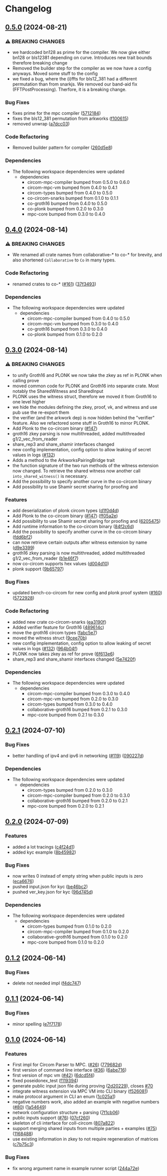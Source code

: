 # Changelog



## [0.5.0](https://github.com/TaceoLabs/collaborative-circom/compare/co-circom-v0.4.0...co-circom-v0.5.0) (2024-08-21)


### ⚠ BREAKING CHANGES

* we hardcoded bn128 as prime for the compiler. We now give either bn128 or bls12381 depending on curve. Introduces new trait bounds therefore breaking change
* Removed the builder step for the compiler as we now have a config anyways. Moved some stuff to the config
* we fixed a bug, where the (i)ffts for bls12_381 had a different permutation than from snarkjs. We removed our band-aid fix (FFTPostProcessing). Therfore, it is a breaking change.

### Bug Fixes

* fixes prime for the mpc compiler ([5712184](https://github.com/TaceoLabs/collaborative-circom/commit/5712184748488b7bab735b456be25e9cbbdb5ff7))
* fixes the bls12_381 permutation from arkworks ([f100615](https://github.com/TaceoLabs/collaborative-circom/commit/f100615790c51227d89e886ee6977367e4d5a1ce))
* removed unwrap ([a7dcc03](https://github.com/TaceoLabs/collaborative-circom/commit/a7dcc03b7901f1aaa92d42b93e634f553aa1ff2f))


### Code Refactoring

* Removed builder pattern for compiler ([260d5e8](https://github.com/TaceoLabs/collaborative-circom/commit/260d5e89d9ba5e3e4487b9f660bdac455f1fe450))


### Dependencies

* The following workspace dependencies were updated
  * dependencies
    * circom-mpc-compiler bumped from 0.5.0 to 0.6.0
    * circom-mpc-vm bumped from 0.4.0 to 0.4.1
    * circom-types bumped from 0.4.0 to 0.5.0
    * co-circom-snarks bumped from 0.1.0 to 0.1.1
    * co-groth16 bumped from 0.4.0 to 0.5.0
    * co-plonk bumped from 0.2.0 to 0.3.0
    * mpc-core bumped from 0.3.0 to 0.4.0

## [0.4.0](https://github.com/TaceoLabs/collaborative-circom/compare/co-circom-v0.3.0...co-circom-v0.4.0) (2024-08-14)


### ⚠ BREAKING CHANGES

* We renamed all crate names from collaborative-* to co-* for brevity, and also shortened `Collaborative` to `Co` in many types.

### Code Refactoring

* renamed crates to co-* ([#161](https://github.com/TaceoLabs/collaborative-circom/issues/161)) ([37f3493](https://github.com/TaceoLabs/collaborative-circom/commit/37f3493b25e41b43bbc8a89e281ae2dcb4b95484))


### Dependencies

* The following workspace dependencies were updated
  * dependencies
    * circom-mpc-compiler bumped from 0.4.0 to 0.5.0
    * circom-mpc-vm bumped from 0.3.0 to 0.4.0
    * co-groth16 bumped from 0.3.0 to 0.4.0
    * co-plonk bumped from 0.1.0 to 0.2.0

## [0.3.0](https://github.com/TaceoLabs/collaborative-circom/compare/collaborative-circom-v0.2.1...collaborative-circom-v0.3.0) (2024-08-14)


### ⚠ BREAKING CHANGES

* to unify Groth16 and PLONK we now take the zkey as ref in PLONK when calling prove
* moved common code for PLONK and Groth16 into separate crate. Most notably the SharedWitness and SharedInput
* PLONK uses the witness struct, therefore we moved it from Groth16 to one level higher
* we hide the modules defining the zkey, proof, vk, and witness and use pub use the re-export them
* the verifier (and the arkwork dep) is now hidden behind the "verifier" feature. Also we refactored some stuff in Groth16 to mirror PLONK.
* Add Plonk to the co-circom binary ([#147](https://github.com/TaceoLabs/collaborative-circom/issues/147))
* groth16 zkey parsing is now multithreaded, added multithreaded g1/2_vec_from_reader
* share_rep3 and share_shamir interfaces changed
* new config implementation, config option to allow leaking of secret values in logs ([#132](https://github.com/TaceoLabs/collaborative-circom/issues/132))
* Adds a method to the ArkworksPairingBridge trait
* the function signature of the two run methods of the witness extension now changed. To retrieve the shared witness now another call `into_shared_witness()` is necessary.
* Add the possibility to specify another curve in the co-circom binary
* Add possibility to use Shamir secret sharing for proofing and

### Features

* add deserialization of plonk circom types ([d1f0d4d](https://github.com/TaceoLabs/collaborative-circom/commit/d1f0d4dd5ac63e85523c139e573161bd2ff0061a))
* Add Plonk to the co-circom binary ([#147](https://github.com/TaceoLabs/collaborative-circom/issues/147)) ([ff05a2e](https://github.com/TaceoLabs/collaborative-circom/commit/ff05a2e45fb93f70c0ebb246e287e9302e4a7222))
* Add possibility to use Shamir secret sharing for proofing and ([6205475](https://github.com/TaceoLabs/collaborative-circom/commit/6205475b78d4654c61f5058befe5d5990da19432))
* Add runtime information to the co-circom binary ([84f2c6d](https://github.com/TaceoLabs/collaborative-circom/commit/84f2c6dbc1668b9b587729b22695c92700512428))
* Add the possibility to specify another curve in the co-circom binary ([fdd6bf2](https://github.com/TaceoLabs/collaborative-circom/commit/fdd6bf2f5274da790fd7cbe09ee48563b404d153))
* can now retrieve certain outputs after witness extension by name ([d9e3399](https://github.com/TaceoLabs/collaborative-circom/commit/d9e33996d10cea5f8197d507a13ed9087f0f4c20))
* groth16 zkey parsing is now multithreaded, added multithreaded g1/2_vec_from_reader ([b1e46f7](https://github.com/TaceoLabs/collaborative-circom/commit/b1e46f72df537b73e222b7d0dd7cdf17e549a9f0))
* now co-circom supports hex values ([d004d10](https://github.com/TaceoLabs/collaborative-circom/commit/d004d10b8a9b5c39e77abd37c8b862107aaa14c1))
* plonk support ([9b65797](https://github.com/TaceoLabs/collaborative-circom/commit/9b6579724f6f5ba4fc6af8a98d386b96818dc08b))


### Bug Fixes

* updated bench-co-circom for new config and plonk proof system ([#160](https://github.com/TaceoLabs/collaborative-circom/issues/160)) ([5722928](https://github.com/TaceoLabs/collaborative-circom/commit/5722928028a7ae348fa9c666ce1e7ccc1eb72ae7))


### Code Refactoring

* added new crate co-circom-snarks ([ea3190f](https://github.com/TaceoLabs/collaborative-circom/commit/ea3190f4d731893e6fcce71976c32b3bbac6b89b))
* Added verifier feature for Groth16 ([489614c](https://github.com/TaceoLabs/collaborative-circom/commit/489614cf9242f63c9f9914aaf0b6cc6555deab4c))
* move the groth16 circom types ([fabc5e7](https://github.com/TaceoLabs/collaborative-circom/commit/fabc5e72343f08eea96efde4556dffac60d954cb))
* moved the witness struct ([9cee70b](https://github.com/TaceoLabs/collaborative-circom/commit/9cee70bc58f1980035d02e46e6ea9082a3368182))
* new config implementation, config option to allow leaking of secret values in logs ([#132](https://github.com/TaceoLabs/collaborative-circom/issues/132)) ([964b04f](https://github.com/TaceoLabs/collaborative-circom/commit/964b04f47e8d491ae140cb7c10c596e1c40b6b5c))
* PLONK now takes zkey as ref for prove ([6f613e6](https://github.com/TaceoLabs/collaborative-circom/commit/6f613e6feffece37435da3960afa4d017fe4baa0))
* share_rep3 and share_shamir interfaces changed ([5e7420f](https://github.com/TaceoLabs/collaborative-circom/commit/5e7420f95a46466304c2ab80de2069c2feb3432d))


### Dependencies

* The following workspace dependencies were updated
  * dependencies
    * circom-mpc-compiler bumped from 0.3.0 to 0.4.0
    * circom-mpc-vm bumped from 0.2.0 to 0.3.0
    * circom-types bumped from 0.3.0 to 0.4.0
    * collaborative-groth16 bumped from 0.2.1 to 0.3.0
    * mpc-core bumped from 0.2.1 to 0.3.0

## [0.2.1](https://github.com/TaceoLabs/collaborative-circom/compare/collaborative-circom-v0.2.0...collaborative-circom-v0.2.1) (2024-07-10)


### Bug Fixes

* better handling of ipv4 and ipv6 in networking ([#119](https://github.com/TaceoLabs/collaborative-circom/issues/119)) ([090227d](https://github.com/TaceoLabs/collaborative-circom/commit/090227d372215e9459c06777064b04ec4865bdb6))


### Dependencies

* The following workspace dependencies were updated
  * dependencies
    * circom-types bumped from 0.2.0 to 0.3.0
    * circom-mpc-compiler bumped from 0.2.0 to 0.3.0
    * collaborative-groth16 bumped from 0.2.0 to 0.2.1
    * mpc-core bumped from 0.2.0 to 0.2.1

## [0.2.0](https://github.com/TaceoLabs/collaborative-circom/compare/collaborative-circom-v0.1.2...collaborative-circom-v0.2.0) (2024-07-09)


### Features

* added a lot tracings ([c4f24d1](https://github.com/TaceoLabs/collaborative-circom/commit/c4f24d15f0c7af0560fbffe4a4aaedda2fa515e8))
* added kyc example ([8b45982](https://github.com/TaceoLabs/collaborative-circom/commit/8b4598239fec55f4a4f6d87dfe12ea4aca19fddb))


### Bug Fixes

* now writes 0 instead of empty string when public inputs is zero ([eca6676](https://github.com/TaceoLabs/collaborative-circom/commit/eca667608774484733925632358dedd6608d318b))
* pushed input.json for kyc ([be46bc2](https://github.com/TaceoLabs/collaborative-circom/commit/be46bc28c3ff28a135754a72664ba5732b413345))
* pushed ver_key.json for kyc ([96d745d](https://github.com/TaceoLabs/collaborative-circom/commit/96d745df27894b81b391c36d957e0b2ab66b16d1))


### Dependencies

* The following workspace dependencies were updated
  * dependencies
    * circom-types bumped from 0.1.0 to 0.2.0
    * circom-mpc-compiler bumped from 0.1.0 to 0.2.0
    * collaborative-groth16 bumped from 0.1.0 to 0.2.0
    * mpc-core bumped from 0.1.0 to 0.2.0

## [0.1.2](https://github.com/TaceoLabs/collaborative-circom/compare/collaborative-circom-v0.1.1...collaborative-circom-v0.1.2) (2024-06-14)


### Bug Fixes

* delete not needed impl ([f4dc747](https://github.com/TaceoLabs/collaborative-circom/commit/f4dc74770cd92531851b777dfaa1385b033b657c))

## [0.1.1](https://github.com/TaceoLabs/collaborative-circom/compare/collaborative-circom-v0.1.0...collaborative-circom-v0.1.1) (2024-06-14)


### Bug Fixes

* minor spelling ([e7f7178](https://github.com/TaceoLabs/collaborative-circom/commit/e7f7178b7e3c2605e0295a591eaa8b6e46499db1))

## [0.1.0](https://github.com/TaceoLabs/collaborative-circom/compare/collaborative-circom-v0.0.1...collaborative-circom-v0.1.0) (2024-06-14)


### Features

* First impl for Circom Parser to MPC.  ([#26](https://github.com/TaceoLabs/collaborative-circom/issues/26)) ([779682d](https://github.com/TaceoLabs/collaborative-circom/commit/779682d7d824d782109db8b4584604b23637dad7))
* first version of command line interface ([#36](https://github.com/TaceoLabs/collaborative-circom/issues/36)) ([6abe716](https://github.com/TaceoLabs/collaborative-circom/commit/6abe716268f1e165cdae07a10f4d2dafd010cc04))
* first version of mpc vm ([#42](https://github.com/TaceoLabs/collaborative-circom/issues/42)) ([6dcd5f4](https://github.com/TaceoLabs/collaborative-circom/commit/6dcd5f4ce7c8431b94dd7262a4219a3a63efd702))
* fixed poseidonex_test ([f119394](https://github.com/TaceoLabs/collaborative-circom/commit/f1193948e1edbed19be7d9684b6f96a0e83d3045))
* generate public input json file during proving ([2d20229](https://github.com/TaceoLabs/collaborative-circom/commit/2d20229e4e614354071cdb20a6207725b597fa28)), closes [#70](https://github.com/TaceoLabs/collaborative-circom/issues/70)
* integrate witness extension via MPC VM into CLI binary ([f526081](https://github.com/TaceoLabs/collaborative-circom/commit/f526081a01e3faa6b48fb463f3690f968218a1a4))
* make protocol argument in CLI an enum ([1c025a1](https://github.com/TaceoLabs/collaborative-circom/commit/1c025a1ef612603b31062c6a56b6dd15a0917c9e))
* negative numbers work, also added an example with negative numbers ([#80](https://github.com/TaceoLabs/collaborative-circom/issues/80)) ([1a54649](https://github.com/TaceoLabs/collaborative-circom/commit/1a54649ee859f2492a225ae3647f795852d7e368))
* network configuration structure + parsing ([7f1cb06](https://github.com/TaceoLabs/collaborative-circom/commit/7f1cb0645fe7d6319367f8846e5e5d05b7ff2ae9))
* public inputs support ([#76](https://github.com/TaceoLabs/collaborative-circom/issues/76)) ([07cf260](https://github.com/TaceoLabs/collaborative-circom/commit/07cf26007285822ba42e8dce2439f676a2cf08ef))
* skeleton of cli interface for coll-circom ([807a822](https://github.com/TaceoLabs/collaborative-circom/commit/807a822ac4b33c16540a32f4a34f7703b0fc134e))
* support merging shared inputs from multiple parties + examples ([#75](https://github.com/TaceoLabs/collaborative-circom/issues/75)) ([1168488](https://github.com/TaceoLabs/collaborative-circom/commit/11684884b3e1d2be6309fd98e1603626d5e58c93))
* use existing information in zkey to not require regeneration of matrices ([c7b75c3](https://github.com/TaceoLabs/collaborative-circom/commit/c7b75c34e69479bea06583e9fc17f3b1dc8f3d9a))


### Bug Fixes

* fix wrong argument name in example runner script ([244a72e](https://github.com/TaceoLabs/collaborative-circom/commit/244a72eeda2d6d8d31f8e9bc493565e076a12fc2))
